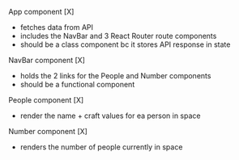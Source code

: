 App component [X]
  - fetches data from API
  - includes the NavBar and 3 React Router route components
  - should be a class component bc it stores API response in state

NavBar component [X]
  - holds the 2 links for the People and Number components
  - should be a functional component

People component [X]
  - render the name + craft values for ea person in space

Number component [X]
  - renders the number of people currently in space
